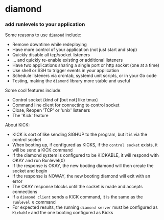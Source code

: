 # diamond

### add runlevels to your application

Some reasons to use `diamond` include:

  * Remove downtime while redeploying
  * Have more control of your application (not just start and stop)
  * Quickly disable all tcp/socket listeners
  * ... and quickly re-enable existing or additional listeners
  * Have two applications sharing a single port or http socket (one at a time)
  * Use shell or SSH to trigger events in your application
  * Schedule listeners via crontab, systemd unit scripts, or in your Go code
  * Testing, making the `diamond` library more stable and useful

Some cool features include:

  * Control socket (kind of [but not] like tmux)
  * Command line client for connecting to control socket
  * Close, Reopen 'TCP' or 'unix' listeners
  * The 'Kick' feature

About KICK:

  * KICK is sort of like sending SIGHUP to the program, but it is via the control socket
  * When booting up, if configured as KICKS, if the `control socket` exists, it will be send a KICK command
  * If the diamond system is configured to be KICKABLE, it will respond with OKAY and run Runlevel(0)
  * If the response is OKAY, the new booting diamond will then create the socket and begin
  * If the response is NOWAY, the new booting diamond will exit with an error
  * The OKAY response blocks until the socket is made and accepts connections
  * If a `diamond client` sends a KICK command, it is the same as the `runlevel 0` command
  * For expected results, the running `diamond server` must be configured as `Kickable` and the one booting configured as Kicks


